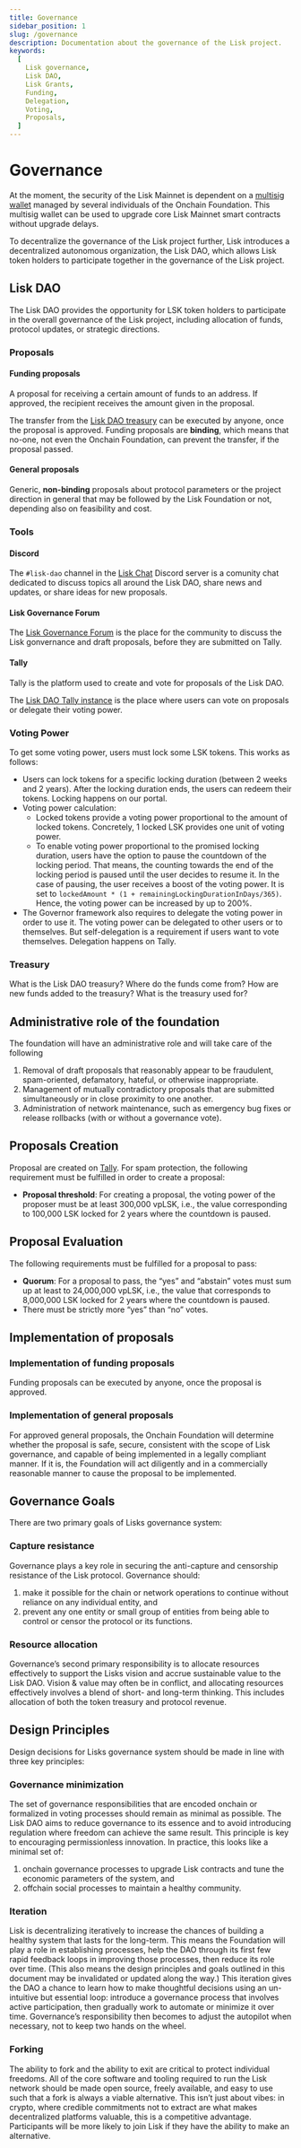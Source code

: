 ```yaml
---
title: Governance
sidebar_position: 1
slug: /governance
description: Documentation about the governance of the Lisk project.
keywords:
  [
    Lisk governance,
    Lisk DAO,
    Lisk Grants,
    Funding,
    Delegation,
    Voting,
    Proposals,
  ]
---
```


# Governance

At the moment, the security of the Lisk Mainnet is dependent on a [multisig wallet](https://www.coindesk.com/tech/2020/11/10/multisignature-wallets-can-keep-your-coins-safer-if-you-use-them-right/) managed by several individuals of the Onchain Foundation.
This multisig wallet can be used to upgrade core Lisk Mainnet smart contracts without upgrade delays.

To decentralize the governance of the Lisk project further, Lisk introduces a decentralized autonomous organization, the Lisk DAO, which allows Lisk token holders to participate together in the governance of the Lisk project.

## Lisk DAO
The Lisk DAO provides the opportunity for LSK token holders to participate in the overall governance of the Lisk project, including allocation of funds, protocol updates, or strategic directions.

### Proposals
#### Funding proposals
A proposal for receiving a certain amount of funds to an address. If approved, the recipient receives the amount given in the proposal. 

The transfer from the [Lisk DAO treasury](#treasury) can be executed by anyone, once the proposal is approved. Funding proposals are **binding**, which means that no-one, not even the Onchain Foundation, can prevent the transfer, if the proposal passed.
#### General proposals
Generic, **non-binding** proposals about protocol parameters or the project direction in general that may be followed by the Lisk Foundation or not, depending also on feasibility and cost.

### Tools
#### Discord
The `#lisk-dao` channel in the [Lisk Chat](https://lisk.chat) Discord server is a comunity chat dedicated to discuss topics all around the Lisk DAO, share news and updates, or share ideas for new proposals.
#### Lisk Governance Forum
The [Lisk Governance Forum](https://forum.lisk.com/) is the place for the community to discuss the Lisk gonvernance and draft proposals, before they are submitted on Tally.
#### Tally
Tally is the platform used to create and vote for proposals of the Lisk DAO.

<!-- TODO: Update link to tally instance -->
The [Lisk DAO Tally instance](https://www.tally.xyz/gov/3rd-testing) is the place where users can vote on proposals or delegate their voting power.

### Voting Power
To get some voting power, users must lock some LSK tokens. This works as follows:

- Users can lock tokens for a specific locking duration (between 2 weeks and 2 years). After the locking duration ends, the users can redeem their tokens. Locking happens on our portal.
- Voting power calculation:
  - Locked tokens provide a voting power proportional to the amount of locked tokens. Concretely, 1 locked LSK provides one unit of voting power.
  - To enable voting power proportional to the promised locking duration, users have the option to pause the countdown of the locking period. That means, the counting towards the end of the locking period is paused until the user decides to resume it. In the case of pausing, the user receives a boost of the voting power. It is set to `lockedAmount * (1 + remainingLockingDurationInDays/365)`. Hence, the voting power can be increased by up to 200%.
- The Governor framework also requires to delegate the voting power in order to use it. The voting power can be delegated to other users or to themselves. But self-delegation is a requirement if users want to vote themselves. Delegation happens on Tally.

### Treasury
What is the Lisk DAO treasury?
Where do the funds come from?
How are new funds added to the treasury?
What is the treasury used for?

## Administrative role of the foundation
The foundation will have an administrative role and will take care of the following

1. Removal of draft proposals that reasonably appear to be fraudulent, spam-oriented, defamatory, hateful, or otherwise inappropriate.
2. Management of mutually contradictory proposals that are submitted simultaneously or in close proximity to one another.
3. Administration of network maintenance, such as emergency bug fixes or release rollbacks (with or without a governance vote).

## Proposals Creation
Proposal are created on [Tally](#tally). For spam protection, the following requirement must be fulfilled in order to create a proposal:

- **Proposal threshold**: For creating a proposal, the voting power of the proposer must be at least 300,000 vpLSK, i.e., the value corresponding to 100,000 LSK locked for 2 years where the countdown is paused.

## Proposal Evaluation
The following requirements must be fulfilled for a proposal to pass:

- **Quorum**: For a proposal to pass, the “yes” and “abstain” votes must sum up at least to 24,000,000 vpLSK, i.e., the value that corresponds to 8,000,000 LSK locked for 2 years where the countdown is paused.
- There must be strictly more “yes” than “no” votes.

## Implementation of proposals
### Implementation of funding proposals
Funding proposals can be executed by anyone, once the proposal is approved.
### Implementation of general proposals
For approved general proposals, the Onchain Foundation will determine whether the proposal is safe, secure, consistent with the scope of Lisk governance, and capable of being implemented in a legally compliant manner. If it is, the Foundation will act diligently and in a commercially reasonable manner to cause the proposal to be implemented.

## Governance Goals
There are two primary goals of Lisks governance system:

### Capture resistance
Governance plays a key role in securing the anti-capture and censorship resistance of the Lisk protocol. Governance should:

1. make it possible for the chain or network operations to continue without reliance on any individual entity, and 
2. prevent any one entity or small group of entities from being able to control or censor the protocol or its functions.

### Resource allocation
Governance’s second primary responsibility is to allocate resources effectively to support the Lisks vision and accrue sustainable value to the Lisk DAO. Vision & value may often be in conflict, and allocating resources effectively involves a blend of short- and long-term thinking. This includes allocation of both the token treasury and protocol revenue.

## Design Principles
Design decisions for Lisks governance system should be made in line with three key principles:

### Governance minimization
The set of governance responsibilities that are encoded onchain or formalized in voting processes should remain as minimal as possible. The Lisk DAO aims to reduce governance to its essence and to avoid introducing regulation where freedom can achieve the same result. This principle is key to encouraging permissionless innovation. In practice, this looks like a minimal set of:
1. onchain governance processes to upgrade Lisk contracts and tune the economic parameters of the system, and
2. offchain social processes to maintain a healthy community.

### Iteration
Lisk is decentralizing iteratively to increase the chances of building a healthy system that lasts for the long-term. This means the Foundation will play a role in establishing processes, help the DAO through its first few rapid feedback loops in improving those processes, then reduce its role over time. (This also means the design principles and goals outlined in this document may be invalidated or updated along the way.) This iteration gives the DAO a chance to learn how to make thoughtful decisions using an un-intuitive but essential loop: introduce a governance process that involves active participation, then gradually work to automate or minimize it over time. Governance’s responsibility then becomes to adjust the autopilot when necessary, not to keep two hands on the wheel.

### Forking 
The ability to fork and the ability to exit are critical to protect individual freedoms.  All of the core software and tooling required to run the Lisk network should be made open source, freely available, and easy to use such that a fork is always a viable alternative. This isn’t just about vibes: in crypto, where credible commitments not to extract are what makes decentralized platforms valuable, this is a competitive advantage. Participants will be more likely to join Lisk if they have the ability to make an alternative.
